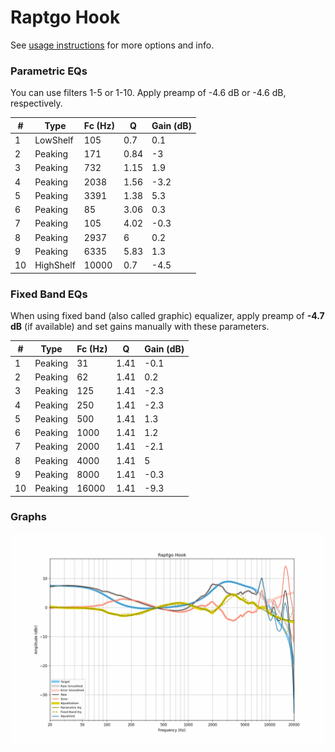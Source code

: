 # Raptgo Hook
See [usage instructions](https://github.com/jaakkopasanen/AutoEq#usage) for more options and info.

### Parametric EQs
You can use filters 1-5 or 1-10. Apply preamp of -4.6 dB or -4.6 dB, respectively.

|   # | Type      |   Fc (Hz) |    Q |   Gain (dB) |
|-----|-----------|-----------|------|-------------|
|   1 | LowShelf  |       105 | 0.7  |         0.1 |
|   2 | Peaking   |       171 | 0.84 |        -3   |
|   3 | Peaking   |       732 | 1.15 |         1.9 |
|   4 | Peaking   |      2038 | 1.56 |        -3.2 |
|   5 | Peaking   |      3391 | 1.38 |         5.3 |
|   6 | Peaking   |        85 | 3.06 |         0.3 |
|   7 | Peaking   |       105 | 4.02 |        -0.3 |
|   8 | Peaking   |      2937 | 6    |         0.2 |
|   9 | Peaking   |      6335 | 5.83 |         1.3 |
|  10 | HighShelf |     10000 | 0.7  |        -4.5 |

### Fixed Band EQs
When using fixed band (also called graphic) equalizer, apply preamp of **-4.7 dB** (if available) and set gains manually with these parameters.

|   # | Type    |   Fc (Hz) |    Q |   Gain (dB) |
|-----|---------|-----------|------|-------------|
|   1 | Peaking |        31 | 1.41 |        -0.1 |
|   2 | Peaking |        62 | 1.41 |         0.2 |
|   3 | Peaking |       125 | 1.41 |        -2.3 |
|   4 | Peaking |       250 | 1.41 |        -2.3 |
|   5 | Peaking |       500 | 1.41 |         1.3 |
|   6 | Peaking |      1000 | 1.41 |         1.2 |
|   7 | Peaking |      2000 | 1.41 |        -2.1 |
|   8 | Peaking |      4000 | 1.41 |         5   |
|   9 | Peaking |      8000 | 1.41 |        -0.3 |
|  10 | Peaking |     16000 | 1.41 |        -9.3 |

### Graphs
![](./Raptgo%20Hook.png)
